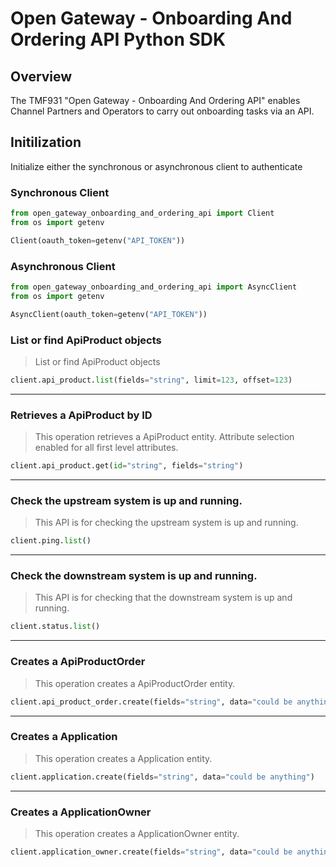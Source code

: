 
# Open Gateway - Onboarding And Ordering API Python SDK

## Overview
The TMF931 "Open Gateway - Onboarding And Ordering API" enables Channel Partners and Operators to carry out onboarding tasks via an API. 


## Initilization
Initialize either the synchronous or asynchronous client to authenticate

### Synchronous Client
```python
from open_gateway_onboarding_and_ordering_api import Client
from os import getenv

Client(oauth_token=getenv("API_TOKEN"))
```

### Asynchronous Client
```python
from open_gateway_onboarding_and_ordering_api import AsyncClient
from os import getenv

AsyncClient(oauth_token=getenv("API_TOKEN"))
```


### List or find ApiProduct objects
> List or find ApiProduct objects

```python
client.api_product.list(fields="string", limit=123, offset=123)
```

---

### Retrieves a ApiProduct by ID
> This operation retrieves a ApiProduct entity. Attribute selection enabled for all first level attributes.

```python
client.api_product.get(id="string", fields="string")
```

---

### Check the upstream system is up and running.
> This API is for checking the upstream system is up and running.

```python
client.ping.list()
```

---

### Check the downstream system is up and running.
> This API is for checking that the downstream system is up and running.

```python
client.status.list()
```

---

### Creates a ApiProductOrder
> This operation creates a ApiProductOrder entity.

```python
client.api_product_order.create(fields="string", data="could be anything")
```

---

### Creates a Application
> This operation creates a Application entity.

```python
client.application.create(fields="string", data="could be anything")
```

---

### Creates a ApplicationOwner
> This operation creates a ApplicationOwner entity.

```python
client.application_owner.create(fields="string", data="could be anything")
```


